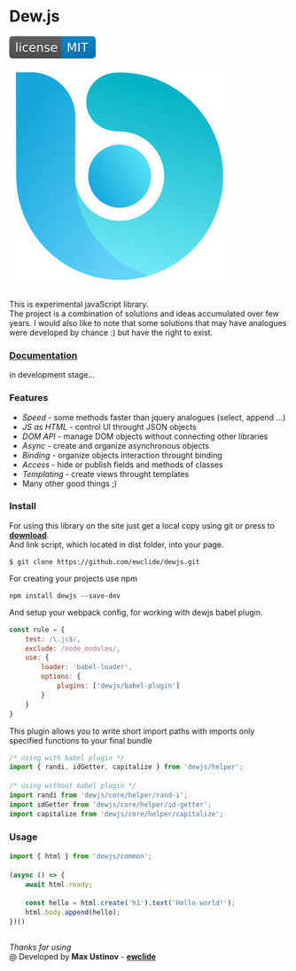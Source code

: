 # Dew.js

![license](img/license.svg)

![logo](img/logo.svg)

This is experimental javaScript library.  
The project is a combination of solutions and ideas accumulated over few years.
I would also like to note that some solutions that may have analogues were developed by chance :) but have the right to exist.

### **[Documentation][3]**
in development stage...

### Features

- *Speed* - some methods faster than jquery analogues (select, append ...)
- *JS as HTML* - control UI throught JSON objects
- *DOM API* - manage DOM objects without connecting other libraries
- *Async* - create and organize asynchronous objects
- *Binding* - organize objects interaction throught binding
- *Access* - hide or publish fields and methods of classes
- *Templating* - create views throught templates
- Many other good things ;)

### Install

For using this library on the site just get a local copy using git or press to **[download][1]**.  
And link script, which located in dist folder, into your page.

	$ git clone https://github.com/ewclide/dewjs.git

For creating your projects use npm

	npm install dewjs --save-dev

And setup your webpack config, for working with dewjs babel plugin.

```js
const rule = {
	test: /\.js$/,
	exclude: /node_modules/,
	use: {
		loader: 'babel-loader',
		options: {
			plugins: ['dewjs/babel-plugin']
		}
	}
}
```

This plugin allows you to write short import paths with imports only specified functions to your final bundle

```js
/* using with babel plugin */
import { randi, idGetter, capitalize } from 'dewjs/helper';

/* using without babel plugin */
import randi from 'dewjs/core/helper/rand-i';
import idGetter from 'dewjs/core/helper/id-getter';
import capitalize from 'dewjs/core/helper/capitalize';
```

### Usage

```js
import { html } from 'dewjs/common';

(async () => {
	await html.ready;

	const hello = html.create('h1').text('Hello world!');
	html.body.append(hello);
})()
```

##
*Thanks for using*  
@ Developed by **Max Ustinov** - **[ewclide][4]**

[1]: https://github.com/ewclide/dewjs/archive/master.zip  "download"
[2]: https://dew.ewclide.com/support  "support"
[3]: https://github.com/ewclide/dewjs/tree/master/docs  "documentation"
[4]: https://github.com/ewclide  "ewclide"